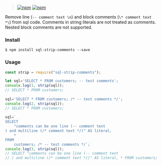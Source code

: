 >[![npm](https://img.shields.io/npm/v/sql-strip-comments.svg)](https://www.npmjs.com/package/sql-strip-comments) [![npm](https://img.shields.io/npm/dm/sql-strip-comments.svg)](https://www.npmjs.com/package/sql-strip-comments)

Remove line (```-- comment text \n```) and block comments (```\* comment text *\```) from sql code. Comments in string literals are not treated as comments. Nested block comments are not supported.

### Install
```
$ npm install sql-strip-comments --save
```

### Usage
```js
const strip = require("sql-strip-comments");

let sql='SELECT * FROM customers; -- test comments';
console.log(1, strip(sql));
// SELECT * FROM customers; 
 
sql='SELECT * FROM customers; /* -- test comments */';
console.log(2, strip(sql));
// SELECT * FROM customers; 
 
sql=`
SELECT 
    "comments can be one line (-- comment text 
) and multiline (/* comment text */)" AS literal, 
    * 
FROM 
    customers; /* -- test comments */`;
console.log(3, strip(sql));
// SELECT "comments can be one line (-- comment text 
// ) and multiline (/* comment text */)" AS literal, * FROM customers;

```

